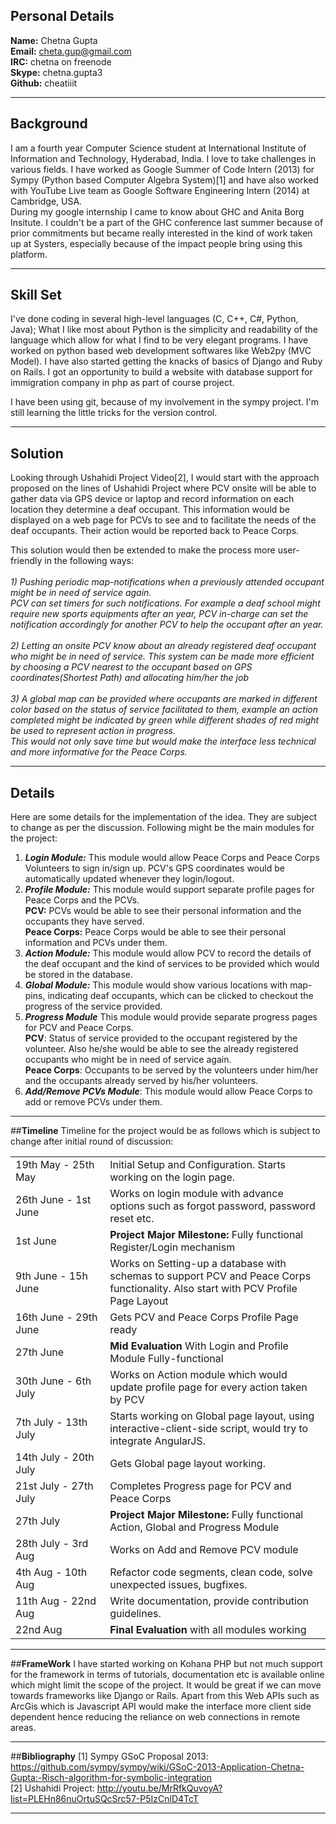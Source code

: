 ## **Personal Details**

**Name:** Chetna Gupta <br>
**Email:** cheta.gup@gmail.com <br>
**IRC:** chetna on freenode <br>
**Skype:** chetna.gupta3<br>
**Github:** cheatiiit<br>

***
## **Background**
I am a fourth year Computer Science student at International Institute of Information and Technology, Hyderabad, India. I love to take challenges in various fields. I have worked as Google Summer of Code Intern (2013) for Sympy (Python based Computer Algebra System)[1] and have also worked with YouTube Live team as Google Software Engineering Intern (2014) at Cambridge, USA. <br>During my google internship I came to know about GHC and Anita Borg Insitute. I couldn't be a part of the GHC conference last summer because of prior commitments but became really interested in the kind of work taken up at Systers, especially because of the impact people bring using this platform. 

***
## **Skill Set**
I've done coding in several high-level languages (C, C++, C#, Python, Java); What I like most about Python is the simplicity and readability of the language which allow for what I find to be very elegant programs. I have worked on python based web development softwares like Web2py (MVC Model). I have also started getting the knacks of basics of Django and Ruby on Rails. I got an opportunity to build a website with database support for immigration company in php as part of course project.

I have been using git, because of my involvement in the sympy project. I'm still learning the little tricks for the version control. 

***
## **Solution**
Looking through Ushahidi Project Video[2], I would start with the approach proposed on the lines of Ushahidi Project where PCV onsite will be able to gather data via GPS device or laptop and record information on each location they determine a deaf occupant. This information would be displayed on a web page for PCVs to see and to facilitate the needs of the deaf occupants. Their action would be reported back to Peace Corps.

This solution would then be extended to make the process more user-friendly in the following ways:<br><br>
_1) Pushing periodic map-notifications when a previously attended occupant might be in need of service again.<br> PCV can set timers for such notifications. For example a deaf school might require new sports equipments after an year, PCV in-charge can set the notification accordingly for another PCV to help the occupant after an year.<br><br>_
_2) Letting an onsite PCV know about an already registered deaf occupant who might be in need of service._
_This system can be made more efficient by choosing a PCV nearest to the occupant based on GPS coordinates(Shortest Path) and allocating him/her the job<br><br>_
_3) A global map can be provided where occupants are marked in different color based on the status of service facilitated to them, example an action completed might be indicated by green while different shades of red might be used to represent action in progress.<br>_
_This would not only save time but would make the interface less technical and more informative for the Peace Corps.<br>_

***
## **Details**
Here are some details for the implementation of the idea. They are subject to change as per the discussion. Following might be the main modules for the project:<br>
1) _**Login Module:**_ This module would allow Peace Corps and Peace Corps Volunteers to sign in/sign up. PCV's GPS coordinates would be automatically updated whenever they login/logout.<br>
2) _**Profile Module:**_ This module would support separate profile pages for Peace Corps and the PCVs.<br>   **PCV:** PCVs would be able to see their personal information and the occupants they have served.<br> 
**Peace Corps:** Peace Corps would be able to see their personal information and PCVs under them.<br>
3) _**Action Module:**_ This module would allow PCV to record the details of the deaf occupant and the kind of services to be provided which would be stored in the database.<br>
4) _**Global Module:**_ This module would show various locations with map-pins, indicating deaf occupants, which can be clicked to checkout the progress of the service provided.<br>
5) _**Progress Module**_ This module would provide separate progress pages for PCV and Peace Corps.<br>
**PCV**: Status of service provided to the occupant registered by the volunteer. Also he/she would be able to see the already registered occupants who might be in need of service again.<br>
**Peace Corps**: Occupants to be served by the volunteers under him/her and the occupants already served by his/her volunteers.<br>
6) _**Add/Remove PCVs Module**_: This module would allow Peace Corps to add or remove PCVs under them.<br>

***
##**Timeline**
Timeline for the project would be as follows which is subject to change after initial round of discussion:
<table>
<tr><td width="30%">
19th May  - 25th May</td> <td>    Initial Setup and Configuration. Starts working on the login page.</td></tr><tr><td>
26th June - 1st June     </td><td>Works on login module with advance options such as forgot password, password reset etc.</td></tr><tr><td>
1st June               </td><td>  <b>Project Major Milestone:</b> Fully functional Register/Login mechanism</td></tr><tr><td>
9th June  - 15h June   </td><td>   Works on Setting-up a database with schemas to support PCV and Peace Corps functionality. Also start with PCV Profile Page Layout</td></tr><tr><td>
16th June - 29th June     </td><td>        Gets PCV and Peace Corps Profile Page ready</td></tr><tr><td>
27th June               </td><td>         <b>Mid Evaluation</b> With Login and Profile Module Fully-functional</td></tr><tr><td>
30th June - 6th July     </td><td>         Works on Action module which would update profile page for every action taken by PCV</td></tr><tr><td>
7th July - 13th July     </td><td>         Starts working on Global page layout, using interactive-client-side script, would try to integrate AngularJS.</td></tr><tr><td>
14th July - 20th July  </td><td>           Gets Global page layout working.</td></tr><tr><td>
21st July - 27th July     </td><td>        Completes Progress page for PCV and Peace Corps</td></tr><tr><td>
27th July                </td><td>        <b> Project Major Milestone:</b> Fully functional Action, Global and Progress Module</td></tr><tr><td>
28th July - 3rd Aug      </td><td>         Works on Add and Remove PCV module</td></tr><tr><td>
4th Aug - 10th Aug      </td><td>          Refactor code segments, clean code, solve unexpected issues, bugfixes.</td></tr><tr><td>
11th Aug - 22nd Aug      </td><td>         Write documentation, provide contribution guidelines.</td></tr><tr><td>
22nd Aug             </td><td>            <b>Final Evaluation</b> with all modules working</td></tr></table>


***
##**FrameWork**
I have started working on Kohana PHP but not much support for the framework in terms of tutorials, documentation etc is available online which might limit the scope of the project. It would be great if we can move towards frameworks like Django or Rails. Apart from this Web APIs such as ArcGis which is Javascript API would make the interface more client side dependent hence reducing the reliance on web connections in remote areas. 

***
##**Bibliography**
[1] Sympy GSoC Proposal 2013: https://github.com/sympy/sympy/wiki/GSoC-2013-Application-Chetna-Gupta:-Risch-algorithm-for-symbolic-integration <br>
[2] Ushahidi Project: http://youtu.be/MrRfkQuvoyA?list=PLEHn86nuOrtuSQcSrc57-P5IzCnlD4TcT

***
